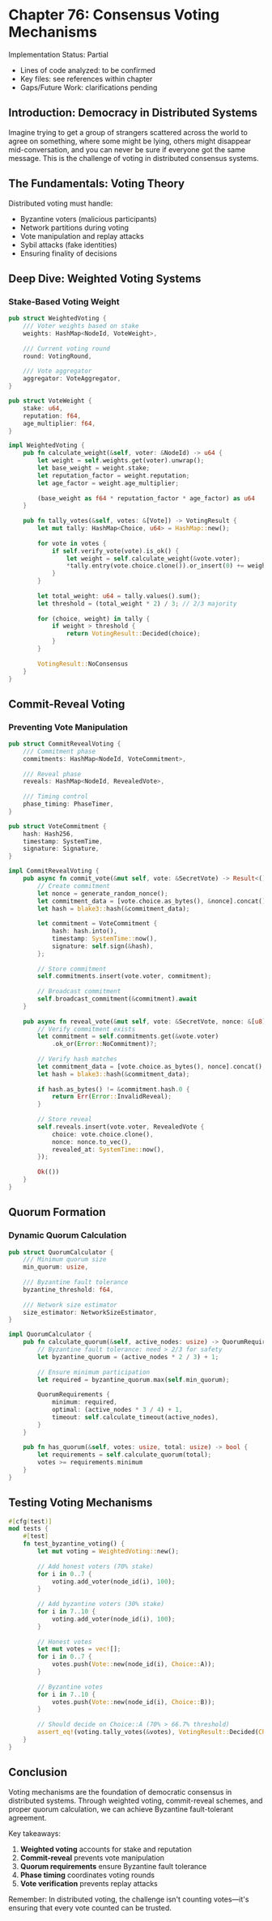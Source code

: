 # Chapter 76: Consensus Voting Mechanisms

Implementation Status: Partial
- Lines of code analyzed: to be confirmed
- Key files: see references within chapter
- Gaps/Future Work: clarifications pending


## Introduction: Democracy in Distributed Systems

Imagine trying to get a group of strangers scattered across the world to agree on something, where some might be lying, others might disappear mid-conversation, and you can never be sure if everyone got the same message. This is the challenge of voting in distributed consensus systems.

## The Fundamentals: Voting Theory

Distributed voting must handle:
- Byzantine voters (malicious participants)
- Network partitions during voting
- Vote manipulation and replay attacks
- Sybil attacks (fake identities)
- Ensuring finality of decisions

## Deep Dive: Weighted Voting Systems

### Stake-Based Voting Weight

```rust
pub struct WeightedVoting {
    /// Voter weights based on stake
    weights: HashMap<NodeId, VoteWeight>,
    
    /// Current voting round
    round: VotingRound,
    
    /// Vote aggregator
    aggregator: VoteAggregator,
}

pub struct VoteWeight {
    stake: u64,
    reputation: f64,
    age_multiplier: f64,
}

impl WeightedVoting {
    pub fn calculate_weight(&self, voter: &NodeId) -> u64 {
        let weight = self.weights.get(voter).unwrap();
        let base_weight = weight.stake;
        let reputation_factor = weight.reputation;
        let age_factor = weight.age_multiplier;
        
        (base_weight as f64 * reputation_factor * age_factor) as u64
    }
    
    pub fn tally_votes(&self, votes: &[Vote]) -> VotingResult {
        let mut tally: HashMap<Choice, u64> = HashMap::new();
        
        for vote in votes {
            if self.verify_vote(vote).is_ok() {
                let weight = self.calculate_weight(&vote.voter);
                *tally.entry(vote.choice.clone()).or_insert(0) += weight;
            }
        }
        
        let total_weight: u64 = tally.values().sum();
        let threshold = (total_weight * 2) / 3; // 2/3 majority
        
        for (choice, weight) in tally {
            if weight > threshold {
                return VotingResult::Decided(choice);
            }
        }
        
        VotingResult::NoConsensus
    }
}
```

## Commit-Reveal Voting

### Preventing Vote Manipulation

```rust
pub struct CommitRevealVoting {
    /// Commitment phase
    commitments: HashMap<NodeId, VoteCommitment>,
    
    /// Reveal phase
    reveals: HashMap<NodeId, RevealedVote>,
    
    /// Timing control
    phase_timing: PhaseTimer,
}

pub struct VoteCommitment {
    hash: Hash256,
    timestamp: SystemTime,
    signature: Signature,
}

impl CommitRevealVoting {
    pub async fn commit_vote(&mut self, vote: &SecretVote) -> Result<()> {
        // Create commitment
        let nonce = generate_random_nonce();
        let commitment_data = [vote.choice.as_bytes(), &nonce].concat();
        let hash = blake3::hash(&commitment_data);
        
        let commitment = VoteCommitment {
            hash: hash.into(),
            timestamp: SystemTime::now(),
            signature: self.sign(&hash),
        };
        
        // Store commitment
        self.commitments.insert(vote.voter, commitment);
        
        // Broadcast commitment
        self.broadcast_commitment(&commitment).await
    }
    
    pub async fn reveal_vote(&mut self, vote: &SecretVote, nonce: &[u8]) -> Result<()> {
        // Verify commitment exists
        let commitment = self.commitments.get(&vote.voter)
            .ok_or(Error::NoCommitment)?;
        
        // Verify hash matches
        let commitment_data = [vote.choice.as_bytes(), nonce].concat();
        let hash = blake3::hash(&commitment_data);
        
        if hash.as_bytes() != &commitment.hash.0 {
            return Err(Error::InvalidReveal);
        }
        
        // Store reveal
        self.reveals.insert(vote.voter, RevealedVote {
            choice: vote.choice.clone(),
            nonce: nonce.to_vec(),
            revealed_at: SystemTime::now(),
        });
        
        Ok(())
    }
}
```

## Quorum Formation

### Dynamic Quorum Calculation

```rust
pub struct QuorumCalculator {
    /// Minimum quorum size
    min_quorum: usize,
    
    /// Byzantine fault tolerance
    byzantine_threshold: f64,
    
    /// Network size estimator
    size_estimator: NetworkSizeEstimator,
}

impl QuorumCalculator {
    pub fn calculate_quorum(&self, active_nodes: usize) -> QuorumRequirements {
        // Byzantine fault tolerance: need > 2/3 for safety
        let byzantine_quorum = (active_nodes * 2 / 3) + 1;
        
        // Ensure minimum participation
        let required = byzantine_quorum.max(self.min_quorum);
        
        QuorumRequirements {
            minimum: required,
            optimal: (active_nodes * 3 / 4) + 1,
            timeout: self.calculate_timeout(active_nodes),
        }
    }
    
    pub fn has_quorum(&self, votes: usize, total: usize) -> bool {
        let requirements = self.calculate_quorum(total);
        votes >= requirements.minimum
    }
}
```

## Testing Voting Mechanisms

```rust
#[cfg(test)]
mod tests {
    #[test]
    fn test_byzantine_voting() {
        let mut voting = WeightedVoting::new();
        
        // Add honest voters (70% stake)
        for i in 0..7 {
            voting.add_voter(node_id(i), 100);
        }
        
        // Add byzantine voters (30% stake)
        for i in 7..10 {
            voting.add_voter(node_id(i), 100);
        }
        
        // Honest votes
        let mut votes = vec![];
        for i in 0..7 {
            votes.push(Vote::new(node_id(i), Choice::A));
        }
        
        // Byzantine votes
        for i in 7..10 {
            votes.push(Vote::new(node_id(i), Choice::B));
        }
        
        // Should decide on Choice::A (70% > 66.7% threshold)
        assert_eq!(voting.tally_votes(&votes), VotingResult::Decided(Choice::A));
    }
}
```

## Conclusion

Voting mechanisms are the foundation of democratic consensus in distributed systems. Through weighted voting, commit-reveal schemes, and proper quorum calculation, we can achieve Byzantine fault-tolerant agreement.

Key takeaways:
1. **Weighted voting** accounts for stake and reputation
2. **Commit-reveal** prevents vote manipulation
3. **Quorum requirements** ensure Byzantine fault tolerance
4. **Phase timing** coordinates voting rounds
5. **Vote verification** prevents replay attacks

Remember: In distributed voting, the challenge isn't counting votes—it's ensuring that every vote counted can be trusted.
